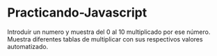 # Practicando-Javascript
Introduir un numero y muestra del 0 al 10 multiplicado por ese número.
Muestra diferentes tablas de multiplicar con sus respectivos valores automatizado.
